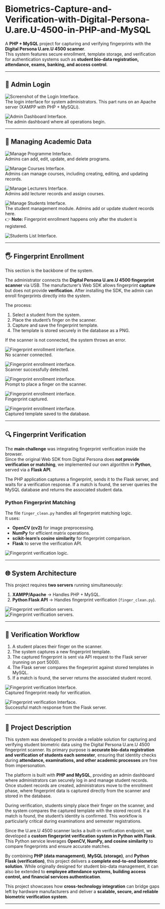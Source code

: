 # Biometrics-Capture-and-Verification-with-Digital-Persona-U.are.U-4500-in-PHP-and-MySQL  

A **PHP + MySQL** project for capturing and verifying fingerprints with the **Digital Persona U.are.U 4500 scanner**.  
This system features secure enrollment, template storage, and verification for authentication systems such as **student bio-data registration, attendance, exams, banking, and access control**.  

---

## 🔑 Admin Login  

![Screenshot of the Login Interface.](/ss/3.png)  
The login interface for system administrators. This part runs on an Apache server (XAMPP with PHP + MySQLi).  

![Admin Dashboard Interface.](/ss/4.png)  
The admin dashboard where all operations begin.  

---

## 🏫 Managing Academic Data  

![Manage Programme Interface.](/ss/5.png)  
Admins can add, edit, update, and delete programs.  

![Manage Courses Interface.](/ss/9.png)  
Admins can manage courses, including creating, editing, and updating records.  

![Manage Lecturers Interface.](/ss/11.png)  
Admins add lecturer records and assign courses.  

![Manage Students Interface.](/ss/14.png)  
The student management module. Admins add or update student records here.  
👉 **Note:** Fingerprint enrollment happens only after the student is registered.  

![Students List Interface.](/ss/16.png)  

---

## 🖐️ Fingerprint Enrollment  

This section is the backbone of the system.  

The administrator connects the **Digital Persona U.are.U 4500 fingerprint scanner** via USB. The manufacturer’s Web SDK allows fingerprint **capture** but does not provide **verification**. After installing the SDK, the admin can enroll fingerprints directly into the system.  

The process:  
1. Select a student from the system.  
2. Place the student’s finger on the scanner.  
3. Capture and save the fingerprint template.  
4. The template is stored securely in the database as a PNG.  

If the scanner is not connected, the system throws an error.  

![Fingerprint enrollment interface.](/ss/bio1.png)  
No scanner connected.  

![Fingerprint enrollment interface.](/ss/bio2.png)  
Scanner successfully detected.  

![Fingerprint enrollment interface.](/ss/bio3.png)  
Prompt to place a finger on the scanner.  

![Fingerprint enrollment interface.](/ss/bio4.png)  
Fingerprint captured.  

![Fingerprint enrollment interface.](/ss/bio5.png)  
Captured template saved to the database.  

---

## 🔍 Fingerprint Verification  

The **main challenge** was integrating fingerprint verification inside the browser.  
Since the original Web SDK from Digital Persona does **not provide verification or matching**, we implemented our own algorithm in **Python**, served via a **Flask API**.  

The PHP application captures a fingerprint, sends it to the Flask server, and waits for a verification response. If a match is found, the server queries the MySQL database and returns the associated student data.  

### Python Fingerprint Matching  

The file `finger_clean.py` handles all fingerprint matching logic.  
It uses:  
- **OpenCV (cv2)** for image preprocessing.  
- **NumPy** for efficient matrix operations.  
- **scikit-learn’s cosine similarity** for fingerprint comparison.  
- **Flask** to serve the verification API.  

![Fingerprint verification logic.](/ss/Screenshot.png)  

---

## 🌐 System Architecture  

This project requires **two servers** running simultaneously:  
1. **XAMPP/Apache** → Handles PHP + MySQL.  
2. **Python Flask API** → Handles fingerprint verification (`finger_clean.py`).  

![Fingerprint verification servers.](/ss/server.png)  
![Fingerprint verification servers.](/ss/server2.png)  

---

## 🔄 Verification Workflow  

1. A student places their finger on the scanner.  
2. The system captures a new fingerprint template.  
3. The captured fingerprint is sent via API request to the Flask server (running on port 5000).  
4. The Flask server compares the fingerprint against stored templates in MySQL.  
5. If a match is found, the server returns the associated student record.  

![Fingerprint verification Interface.](/ss/veri2.png)  
Captured fingerprint ready for verification.  

![Fingerprint verification Interface.](/ss/veri3.png)  
Successful match response from the Flask server.  

---

## 📖 Project Description  

This system was developed to provide a reliable solution for capturing and verifying student biometric data using the Digital Persona U.are.U 4500 fingerprint scanner. Its primary purpose is **accurate bio-data registration and verification of students each semester**, ensuring that identity checks during **attendance, examinations, and other academic processes** are free from impersonation.  

The platform is built with **PHP and MySQL**, providing an admin dashboard where administrators can securely log in and manage student records. Once student records are created, administrators move to the enrollment phase, where fingerprint data is captured directly from the scanner and stored in the database.  

During verification, students simply place their finger on the scanner, and the system compares the captured template with the stored record. If a match is found, the student’s identity is confirmed. This workflow is particularly critical during examinations and semester registrations.  

Since the U.are.U 4500 scanner lacks a built-in verification endpoint, we developed a **custom fingerprint verification system in Python with Flask**. This Python service leverages **OpenCV, NumPy, and cosine similarity** to compare fingerprints and ensure accurate matches.  

By combining **PHP (data management)**, **MySQL (storage)**, and **Python Flask (verification)**, this project delivers a **complete end-to-end biometric solution**. While originally designed for student bio-data management, it can also be extended to **employee attendance systems, building access control, and financial services authentication**.  

This project showcases how **cross-technology integration** can bridge gaps left by hardware manufacturers and deliver a **scalable, secure, and reliable biometric verification system**.  

---
